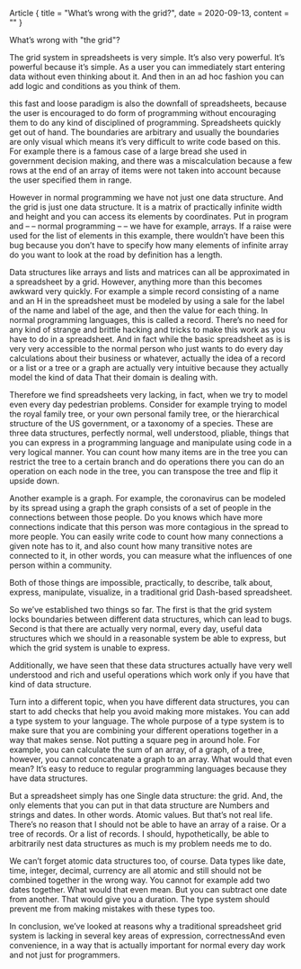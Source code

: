 Article {
 title = "What’s wrong with the grid?",
 date = 2020-09-13,
 content = ""
}

What’s wrong with "the grid"?

The grid system in spreadsheets is very simple. It’s also very powerful. It’s powerful because it’s simple. As a user you can immediately start entering data without even thinking about it. And then in an ad hoc fashion you can add logic and conditions as you think of them.

this fast and loose paradigm is also the downfall of spreadsheets, because the user is encouraged to do form of programming without encouraging them to do any kind of disciplined of programming. Spreadsheets quickly get out of hand. The boundaries are arbitrary and usually the boundaries are only visual which means it’s very difficult to write code based on this. For example there is a famous case of a large bread she used in government decision making, and there was a miscalculation because a few rows at the end of an array of items were not taken into account because the user specified them in range.

However in normal programming we have not just one data structure. And the grid is just one data structure. It is a matrix of practically infinite width and height and you can access its elements by coordinates. Put in program and – – normal programming – – we have for example, arrays. If a raise were used for the list of elements in this example, there wouldn’t have been this bug because you don’t have to specify how many elements of infinite array do you want to look at the road by definition has a length.

Data structures like arrays and lists and matrices can all be approximated in a spreadsheet by a grid. However, anything more than this becomes awkward very quickly. For example a simple record consisting of a name and an H in the spreadsheet must be modeled by using a sale for the label of the name and label of the age, and then the value for each thing. In normal programming languages, this is called a record.  There’s no need for any kind of strange and brittle hacking and tricks to make this work as you have to do in a spreadsheet. And in fact while the basic spreadsheet as is is very very accessible to the normal person who just wants to do every day calculations about their business or whatever, actually the idea of a record or a list or a tree or a graph are actually very intuitive because they actually model the kind of data That their domain is dealing with.

Therefore we find spreadsheets very lacking, in fact, when we try to model even every day pedestrian problems.  Consider for example trying to model the royal family tree, or your own personal family tree, or the hierarchical structure of the US government, or a taxonomy of a species. These are three data structures, perfectly normal, well understood, pliable, things that you can express in a programming language and manipulate using code in a very logical manner. You can count how many items are in the tree you can restrict the tree to a certain branch and do operations there you can do an operation on each node in the tree, you can transpose the tree and flip it upside down.

Another example is a graph. For example, the coronavirus can be modeled by its spread using a graph the graph consists of a set of people in the connections between those people. Do you knows which have more connections indicate that this person was more contagious in the spread to more people. You can easily write code to count how many connections a given note has to it, and also count how many transitive notes are connected to it, in other words, you can measure what the influences of one person within a community.

Both of those things are impossible, practically, to describe, talk about, express, manipulate, visualize, in a traditional grid Dash-based spreadsheet.

So we’ve established two things so far. The first is that the grid system locks boundaries between different data structures, which can lead to bugs. Second is that there are actually very normal, every day, useful data structures which we should in a reasonable system be able to express, but which the grid system is unable to express.

Additionally, we have seen that these data structures actually have very well understood and rich and useful operations which work only if you have that kind of data structure.

Turn into a different topic, when you have different data structures, you can start to add checks that help you avoid making more mistakes. You can add a type system to your language. The whole purpose of a type system is to make sure that you are combining your different operations together in a way that makes sense. Not putting a square peg in around hole. For example, you can calculate the sum of an array, of a graph, of a tree, however, you cannot concatenate a graph to an array. What would that even mean? It’s easy to reduce to regular programming languages because they have data structures.

But a spreadsheet simply has one Single data structure: the grid. And, the only elements that you can put in that data structure are Numbers and strings and dates. In other words. Atomic values. But that’s not real life. There’s no reason that I should not be able to have an array of a raise. Or a tree of records. Or a list of records. I should, hypothetically, be able to arbitrarily nest data structures as much is my problem needs me to do.

We can’t forget atomic data structures too, of course. Data types like date, time, integer, decimal, currency are all atomic and still should not be combined together in the wrong way. You cannot for example add two dates together. What would that even mean. But you can subtract one date from another. That would give you a duration. The type system should prevent me from making mistakes with these types too.

In conclusion, we’ve looked at reasons why a traditional spreadsheet grid system is lacking in several key areas of expression, correctnessAnd even convenience, in a way that is actually important for normal every day work and not just for programmers.
